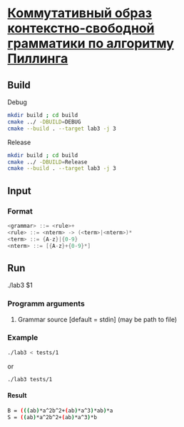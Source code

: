 # [Коммутативный образ контекстно-свободной грамматики по алгоритму Пиллинга](https://github.com/TonitaN/FormalLanguageTheory/blob/main/2022/tasks/pilling1973_Parikh_image.pdf)

## Build
Debug
```sh
mkdir build ; cd build
cmake ../ -DBUILD=DEBUG
cmake --build . --target lab3 -j 3
```
Release
```sh
mkdir build ; cd build
cmake ../ -DBUILD=Release
cmake --build . --target lab3 -j 3
```
## Input
### Format
```c
<grammar> ::= <rule>+
<rule> ::= <nterm> -> (<term>|<nterm>)*
<term> ::= {A-z}|{0-9}
<nterm> ::= [{A-z}+{0-9}*]
```
## Run
./lab3 $1
### Programm arguments
1) Grammar source [default = stdin] (may be path to file)
### Example
```sh
./lab3 < tests/1
```
or
```sh
./lab3 tests/1
```
#### Result
```sh
B = (((ab)*a^2b^2+(ab)*a^3)*ab)*a
S = ((ab)*a^2b^2+(ab)*a^3)*b
```